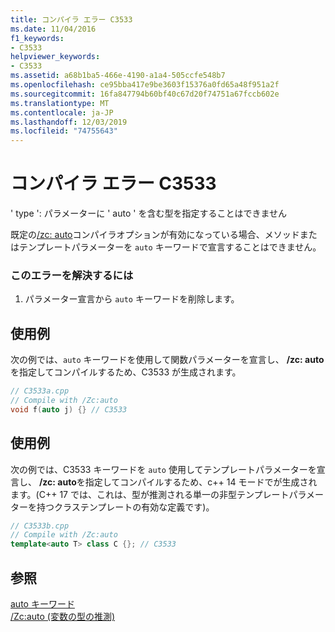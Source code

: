 ```yaml
---
title: コンパイラ エラー C3533
ms.date: 11/04/2016
f1_keywords:
- C3533
helpviewer_keywords:
- C3533
ms.assetid: a68b1ba5-466e-4190-a1a4-505ccfe548b7
ms.openlocfilehash: ce95bba417e9be3603f15376a0fd65a48f951a2f
ms.sourcegitcommit: 16fa847794b60bf40c67d20f74751a67fccb602e
ms.translationtype: MT
ms.contentlocale: ja-JP
ms.lasthandoff: 12/03/2019
ms.locfileid: "74755643"
---
```

# <a name="compiler-error-c3533"></a>コンパイラ エラー C3533

' type ': パラメーターに ' auto ' を含む型を指定することはできません

既定の[/zc: auto](../../build/reference/zc-auto-deduce-variable-type.md)コンパイラオプションが有効になっている場合、メソッドまたはテンプレートパラメーターを `auto` キーワードで宣言することはできません。

### <a name="to-correct-this-error"></a>このエラーを解決するには

1. パラメーター宣言から `auto` キーワードを削除します。

## <a name="example"></a>使用例

次の例では、`auto` キーワードを使用して関数パラメーターを宣言し、 **/zc: auto**を指定してコンパイルするため、C3533 が生成されます。

```cpp
// C3533a.cpp
// Compile with /Zc:auto
void f(auto j) {} // C3533
```

## <a name="example"></a>使用例

次の例では、C3533 キーワードを `auto` 使用してテンプレートパラメーターを宣言し、 **/zc: auto**を指定してコンパイルするため、c++ 14 モードでが生成されます。(C++ 17 では、これは、型が推測される単一の非型テンプレートパラメーターを持つクラステンプレートの有効な定義です)。

```cpp
// C3533b.cpp
// Compile with /Zc:auto
template<auto T> class C {}; // C3533
```

## <a name="see-also"></a>参照

[auto キーワード](../../cpp/auto-keyword.md)<br/>
[/Zc:auto (変数の型の推測)](../../build/reference/zc-auto-deduce-variable-type.md)
